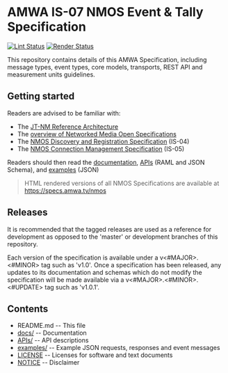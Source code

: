 # AMWA IS-07 NMOS Event & Tally Specification

[![Lint Status](https://github.com/AMWA-TV/nmos-event-tally/workflows/Lint/badge.svg)](https://github.com/AMWA-TV/nmos-event-tally/actions?query=workflow%3ALint)
[![Render Status](https://github.com/AMWA-TV/nmos-event-tally/workflows/Render/badge.svg)](https://github.com/AMWA-TV/nmos-event-tally/actions?query=workflow%3ARender)

This repository contains details of this AMWA Specification, including message types, event types, core models, transports, REST API and measurement units guidelines.

## Getting started

Readers are advised to be familiar with:

* The [JT-NM Reference Architecture](http://jt-nm.org/RA-1.0/)
* The [overview of Networked Media Open Specifications](https://specs.amwa.tv/nmos)
* The [NMOS Discovery and Registration Specification](https://specs.amwa.tv/is-04) (IS-04)
* The [NMOS Connection Management Specification](https://specs.amwa.tv/is-05) (IS-05)

Readers should then read the [documentation](docs/), [APIs](APIs/) (RAML and JSON Schema), and [examples](examples/) (JSON) 

> HTML rendered versions of all NMOS Specifications are available at <https://specs.amwa.tv/nmos>

## Releases

It is recommended that the tagged releases are used as a reference for development as opposed to the 'master' or development branches of this repository.

Each version of the specification is available under a v&lt;#MAJOR&gt;.&lt;#MINOR&gt; tag such as 'v1.0'. Once a specification has been released, any updates to its documentation and schemas which do not modify the specification will be made available via a v&lt;#MAJOR&gt;.&lt;#MINOR&gt;.&lt;#UPDATE&gt; tag such as 'v1.0.1'.

## Contents

* README.md -- This file
* [docs/](docs/) -- Documentation
* [APIs/](APIs/) -- API descriptions
* [examples/](examples/) -- Example JSON requests, responses and event messages
* [LICENSE](LICENSE) -- Licenses for software and text documents
* [NOTICE](NOTICE) -- Disclaimer
